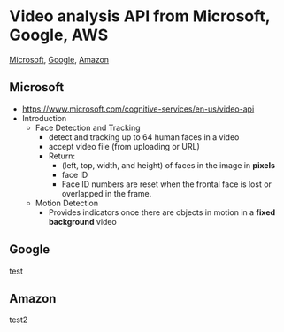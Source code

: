 Video analysis API from Microsoft, Google, AWS
==============================================

[Microsoft](#Microsoft), [Google](#Google), [Amazon](#AWS)



Microsoft <a name="Microsoft"></a>
---------
* <https://www.microsoft.com/cognitive-services/en-us/video-api>
* Introduction
  * Face Detection and Tracking
    * detect and tracking up to 64 human faces in a video
    * accept video file (from uploading or URL)
    * Return: 
      * (left, top, width, and height) of faces in the image in __pixels__
      * face ID
       * Face ID numbers are reset when the frontal face is lost or overlapped in the frame.
  * Motion Detection
    * Provides indicators once there are objects in motion in a __fixed background__ video




Google <a name="Google"></a>
------
test



Amazon <a name="AWS"></a>
------
test2



















<br><br><br><br><br><br><br><br><br><br><br><br><br><br><br><br><br><br><br><br><br><br><br><br>
<br><br><br><br><br><br><br><br><br><br><br><br><br>


